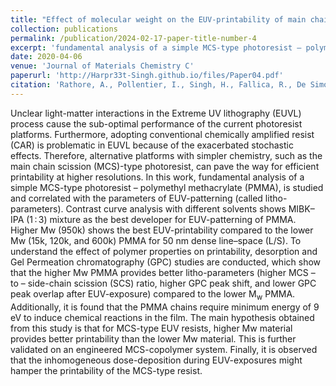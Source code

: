 ```yaml
---
title: "Effect of molecular weight on the EUV-printability of main chain scission type polymers"
collection: publications
permalink: /publication/2024-02-17-paper-title-number-4
excerpt: 'fundamental analysis of a simple MCS-type photoresist – polymethyl methacrylate (PMMA), is studied and correlated with the parameters of EUV-patterning (called litho-parameters).'
date: 2020-04-06
venue: 'Journal of Materials Chemistry C'
paperurl: 'http://Harpr33t-Singh.github.io/files/Paper04.pdf'
citation: 'Rathore, A., Pollentier, I., Singh, H., Fallica, R., De Simone, D., & De Gendt, S. (2020). &quot;Effect of molecular weight on the EUV-printability of main chain scission type polymers.&quot; <i>Journal of Materials Chemistry C</i>., 8(17), 5958-5966.'
---
```


Unclear light-matter interactions in the Extreme UV lithography (EUVL) process cause the sub-optimal performance of the current photoresist platforms. Furthermore, adopting conventional chemically amplified resist (CAR) is problematic in EUVL because of the exacerbated stochastic effects. Therefore, alternative platforms with simpler chemistry, such as the main chain scission (MCS)-type photoresist, can pave the way for efficient printability at higher resolutions. In this work, fundamental analysis of a simple MCS-type photoresist – polymethyl methacrylate (PMMA), is studied and correlated with the parameters of EUV-patterning (called litho-parameters). Contrast curve analysis with different solvents shows MIBK–IPA (1 : 3) mixture as the best developer for EUV-patterning of PMMA. Higher Mw (950k) shows the best EUV-printability compared to the lower Mw (15k, 120k, and 600k) PMMA for 50 nm dense line–space (L/S). To understand the effect of polymer properties on printability, desorption and Gel Permeation chromatography (GPC) studies are conducted, which show that the higher Mw PMMA provides better litho-parameters (higher MCS – to – side-chain scission (SCS) ratio, higher GPC peak shift, and lower GPC peak overlap after EUV-exposure) compared to the lower M<sub>w</sub> PMMA. Additionally, it is found that the PMMA chains require minimum energy of 9 eV to induce chemical reactions in the film. The main hypothesis obtained from this study is that for MCS-type EUV resists, higher Mw material provides better printability than the lower Mw material. This is further validated on an engineered MCS-copolymer system. Finally, it is observed that the inhomogeneous dose-deposition during EUV-exposures might hamper the printability of the MCS-type resist.
